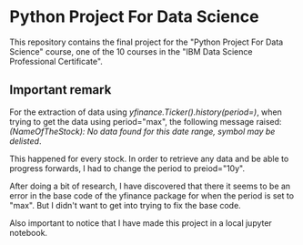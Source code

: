 # Python Project For Data Science

This repository contains the final project for the "Python Project For Data Science" course, one of the 10 courses in the "IBM Data Science Professional Certificate".

## Important remark

For the extraction of data using *yfinance.Ticker().history(period=)*, when trying to get the data using period="max", the following message raised:
*(NameOfTheStock): No data found for this date range, symbol may be delisted*.

This happened for every stock. In order to retrieve any data and be able to progress forwards, I had to change the period to preiod="10y".

After doing a bit of research, I have discovered that there it seems to be an error in the base code of the yfinance package for when the period is set to "max". But I didn't want to get into trying to fix the base code.

Also important to notice that I have made this project in a local jupyter notebook.
